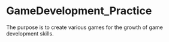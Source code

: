 # GameDevelopment_Practice
The purpose is to create various games for the growth of game development skills.
